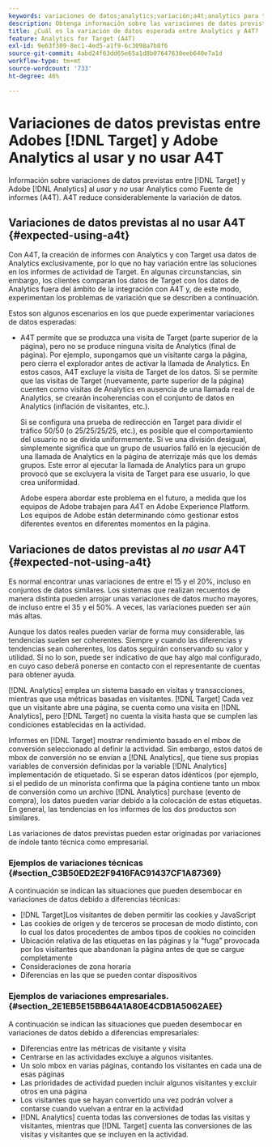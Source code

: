 ```yaml
---
keywords: variaciones de datos;analytics;variación;a4t;analytics para target;analytics como fuente de informes;diferencias;discrepancias;discrepancia
description: Obtenga información sobre las variaciones de datos previstas entre Adobes [!DNL Target] y Analytics al no usar Analytics para [!DNL Target] (A4T), que elimina totalmente la variación de datos.
title: ¿Cuál es la variación de datos esperada entre Analytics y A4T?
feature: Analytics for Target (A4T)
exl-id: 9e63f309-8ec1-4ed5-a1f9-6c3098a7b8f6
source-git-commit: 4abd24f63dd65e65a1d8b07647630eeb640e7a1d
workflow-type: tm+mt
source-wordcount: '733'
ht-degree: 46%

---
```


# Variaciones de datos previstas entre Adobes [!DNL Target] y Adobe Analytics al usar y no usar A4T

Información sobre variaciones de datos previstas entre [!DNL Target] y Adobe [!DNL Analytics] al *usar* y *no* usar Analytics como Fuente de informes (A4T). A4T reduce considerablemente la variación de datos.

## Variaciones de datos previstas al no usar A4T {#expected-using-a4t}

Con A4T, la creación de informes con Analytics y con Target usa datos de Analytics exclusivamente, por lo que no hay variación entre las soluciones en los informes de actividad de Target. En algunas circunstancias, sin embargo, los clientes comparan los datos de Target con los datos de Analytics fuera del ámbito de la integración con A4T y, de este modo, experimentan los problemas de variación que se describen a continuación.

Estos son algunos escenarios en los que puede experimentar variaciones de datos esperadas:

* A4T permite que se produzca una visita de Target (parte superior de la página), pero no se produce ninguna visita de Analytics (final de página). Por ejemplo, supongamos que un visitante carga la página, pero cierra el explorador antes de activar la llamada de Analytics. En estos casos, A4T excluye la visita de Target de los datos. Si se permite que las visitas de Target (nuevamente, parte superior de la página) cuenten como visitas de Analytics en ausencia de una llamada real de Analytics, se crearán incoherencias con el conjunto de datos en Analytics (inflación de visitantes, etc.).

   Si se configura una prueba de redirección en Target para dividir el tráfico 50/50 (o 25/25/25/25, etc.), es posible que el comportamiento del usuario no se divida uniformemente. Si ve una división desigual, simplemente significa que un grupo de usuarios falló en la ejecución de una llamada de Analytics en la página de aterrizaje más que los demás grupos. Este error al ejecutar la llamada de Analytics para un grupo provocó que se excluyera la visita de Target para ese usuario, lo que crea uniformidad.

   Adobe espera abordar este problema en el futuro, a medida que los equipos de Adobe trabajen para A4T en Adobe Experience Platform. Los equipos de Adobe están determinando cómo gestionar estos diferentes eventos en diferentes momentos en la página.

## Variaciones de datos previstas al *no usar* A4T {#expected-not-using-a4t}

Es normal encontrar unas variaciones de entre el 15 y el 20%, incluso en conjuntos de datos similares. Los sistemas que realizan recuentos de manera distinta pueden arrojar unas variaciones de datos mucho mayores, de incluso entre el 35 y el 50%. A veces, las variaciones pueden ser aún más altas.

Aunque los datos reales pueden variar de forma muy considerable, las tendencias suelen ser coherentes. Siempre y cuando las diferencias y tendencias sean coherentes, los datos seguirán conservando su valor y utilidad. Si no lo son, puede ser indicativo de que hay algo mal configurado, en cuyo caso deberá ponerse en contacto con el representante de cuentas para obtener ayuda.

[!DNL Analytics] emplea un sistema basado en visitas y transacciones, mientras que usa métricas basadas en visitantes. [!DNL Target] Cada vez que un visitante abre una página, se cuenta como una visita en [!DNL Analytics], pero [!DNL Target] no cuenta la visita hasta que se cumplen las condiciones establecidas en la actividad.

Informes en [!DNL Target] mostrar rendimiento basado en el mbox de conversión seleccionado al definir la actividad. Sin embargo, estos datos de mbox de conversión no se envían a [!DNL Analytics], que tiene sus propias variables de conversión definidas por la variable [!DNL Analytics] implementación de etiquetado. Si se esperan datos idénticos (por ejemplo, si el pedido de un minorista confirma que la página contiene tanto un mbox de conversión como un archivo [!DNL Analytics] purchase (evento de compra), los datos pueden variar debido a la colocación de estas etiquetas. En general, las tendencias en los informes de los dos productos son similares.

Las variaciones de datos previstas pueden estar originadas por variaciones de índole tanto técnica como empresarial.

### Ejemplos de variaciones técnicas  {#section_C3B50ED2E2F9416FAC91437CF1A87369}

A continuación se indican las situaciones que pueden desembocar en variaciones de datos debido a diferencias técnicas:

* [!DNL Target]Los visitantes de deben permitir las cookies y JavaScript
* Las cookies de origen y de terceros se procesan de modo distinto, con lo cual los datos procedentes de ambos tipos de cookies no coinciden
* Ubicación relativa de las etiquetas en las páginas y la “fuga” provocada por los visitantes que abandonan la página antes de que se cargue completamente
* Consideraciones de zona horaria
* Diferencias en las que se pueden contar dispositivos

### Ejemplos de variaciones empresariales.  {#section_2E1EB5E15BB64A1A80E4CDB1A5062AEE}

A continuación se indican las situaciones que pueden desembocar en variaciones de datos debido a diferencias empresariales:

* Diferencias entre las métricas de visitante y visita
* Centrarse en las actividades excluye a algunos visitantes.
* Un solo mbox en varias páginas, contando los visitantes en cada una de esas páginas
* Las prioridades de actividad pueden incluir algunos visitantes y excluir otros en una página
* Los visitantes que se hayan convertido una vez podrán volver a contarse cuando vuelvan a entrar en la actividad
* [!DNL Analytics] cuenta todas las conversiones de todas las visitas y visitantes, mientras que [!DNL Target] cuenta las conversiones de las visitas y visitantes que se incluyen en la actividad.
